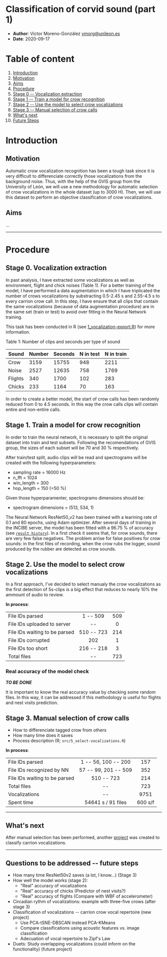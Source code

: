 # Classification of corvid sound (part 1)
  * **Author**: Víctor Moreno-González <vmorg@unileon.es>
  * **Date**: 2020-09-17

# Table of content
1. [Introduction](#introduction)
  1. [Motivation](#motivation)
  1. [Aims](#aims)
1. [Procedure](#procedure)
  1. [Stage 0 -- Vocalization extraction](#stage-0-vocalization-extraction)
  1. [Stage 1 -- Train a model for crow recognition](#stage-1-train-a-model-for-crow-recognition)
  1. [Stage 2 -- Use the model to select crow vocalizations](#stage-2-use-the-model-to-select-crow-vocalizations)
  1. [Stage 3 -- Manual selection of crow calls](#stage-3-manual-selection-of-crow-calls)
1. [What's next](#whats-next)
1. [Future Steps](#future-steps)

# Introduction
## Motivation
Automatic crow vocalization recognition has been a tough
task since it is very difficult to differenciate correctly
those vocalizations from the background noise. Thus, with
the help of the GVIS group from the University of León, we
will use a new methodology for automatic selection of crow
vocalizations in the whole dataset (up to 3000 H). Then,
we will use this dataset to perform an objective
classification of crow vocalizations.

## Aims
...

----

# Procedure

## Stage 0. Vocalization extraction
In past analysis, I have extracted some vocalizations as
well as environment, flight and chick noises (Table 1).
For a better training of the model, I have performed
a data augmentation in which I have triplicated the number
of crows vocalizations by substracting 0.5-2.45 s and
2.55-4.5 s to every carrion crow call. In this step,
I have ensure that all clips that contain the
same vocalizations (because of data augmentation
procedure) are in the same set (train or test) to
avoid over fitting in the Neural Network training.

This task has been conducted in R
(see [1_vocalization-export.R](src/1_vocalization-export.R))
for more information.

Table 1: Number of clips and seconds per type of sound

| Sound   | Number | Seconds | N in test | N in train |
|---------|--------|---------|-----------|------------|
| Crow    |  3159  |  15755  |    948    |   2211     |
| Noise   |  2527  |  12635  |    758    |   1769     |
| Flights |  340   |   1700  |    102    |    283     |
| Chicks  |  233   |   1164  |     70    |    163     |


In order to create a better model, the start of crow calls
has been randomly reduced from 0 to 4.5 seconds. In this
way the crow calls clips will contain entire and
non-entire calls.

## Stage 1. Train a model for crow recognition
In order to train the neural network, it is necessary to
split the original dataset into train and test subsets.
Following the recomendations of GVIS group, the sizes
of each subset will be 70 and 30 % respectively.

After train/test split, audio clips will be read and
spectrograms will be created with the following
hyperparameters:

  * sampling rate = 16000 Hz
  * n_fft = 1024
  * win_length = 300
  * hop_length = 150 (=50 %)

Given those hyperparamenter, spectrograms dimensions
should be:

  * spectrogram dimensions = (513, 534, 1)


The Neural Network ResNet50_v2 has been trained with a
learining rate of 0.1 and 80 epochs, using Adam optimizer.
After several days of training in the INCIBE server,
the model has been fitted with a 96.75 % of accuracy
(see [`result history`](results/ResNet50V2_historial_de_entrenamiento.csv)).
In a first check it seems that, for crow sounds, there are
very few false negatives. The problem arrise for false positives
for crow sounds: in the first files of recording, when the crow
rubs the logger, sound produced by the rubber are detected as crow sounds.

## Stage 2. Use the model to select crow vocalizations

In a first approach, I've decided to select manualy the crow
vocalizations as the first detection of 5s-clips is a big effect
that reduces to nearly 10% the ammount of audio to review.

**In process**:

|                               |            |     |
|:------------------------------|:----------:|:---:|
| File IDs parsed               |   1 -- 509 | 509 |
| File IDs uploaded to server   |     --     | 0   |
| File IDs waiting to be parsed | 510 -- 723 | 214 |
| File IDs corrupted            | 202        | 1   |
| File IDs too short            | 216 -- 218 | 3   |
| Total files                   |     --     | 723 |


### Real accuracy of the model check

**_TO BE DONE_**

It is important to know the real accuracy value by checking some
random files. In this way, it can be addressed if this methodology
is useful for flights and nest visits prediction.

## Stage 3. Manual selection of crow calls

  * How to differenciate tagged crow from others
  * How many time does it saves
  * Process description (R; `src/5_select-vocalizations.R`)

**In process**:

|                               |                      |          |
|:------------------------------|:--------------------:|:--------:|
| File IDs parsed               | 1 -- 56, 100 -- 200  | 157      |
| File IDs recognized by NN     | 57 -- 99, 201 -- 509 | 352      |
| File IDs waiting to be parsed | 510 -- 723           | 214      |
| Total files                   |        --            | 723      |
| Vocalizations                 |        --            | 9751     |
| Spent time                    | 54641 s / 91 files   | 600 s/f  |

----

## What's next
After manual selection has been performed, another
[project](../20210217_Carrion-crow_Vocal-repertoire/README.md)
was created to classify carrion vocalizations.

-----
## Questions to be addressed -- future steps
  - How many time ResNet50v2 saves (a lot, I know...)
    (Stage 3)
  - How well the model works (stage 2):
    * "Real" accuracy of vocalizations
    * "Real" accuracy of chicks (Predictor of nest visits?)
    * "Real" accuracy of flights (Compare with WBF of accelerometer)
  - Circadian rythm of vocalizations: example with three-five crows
    (after stage 3)
  - Classification of vocalizations -- carrion crow vocal repertoire
    (new project)
    * Use PCA-tSNE-DBSCAN instead PCA-KMeans
    * Compare classifications using acoustic features vs. image classification
    * Adecuation of vocal repertoire to Zipf's Law
  - Duets: Study overlapping vocalizations (could inform on the functionality)
    (future project)
